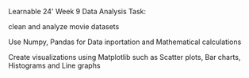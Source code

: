 Learnable 24' Week 9 Data Analysis Task:

clean and analyze movie datasets

Use Numpy, Pandas for Data inportation and Mathematical calculations

Create visualizations using Matplotlib such as Scatter plots, Bar charts, Histograms and Line graphs
